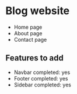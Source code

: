 # Blog website
- Home page
- About page
- Contact page

## Features to add
- Navbar completed: yes
- Footer completed: yes
- Sidebar completed: yes
